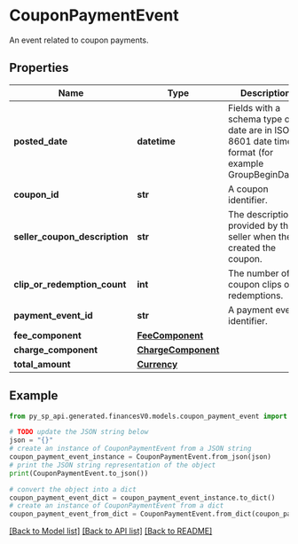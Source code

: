 # CouponPaymentEvent

An event related to coupon payments.

## Properties

Name | Type | Description | Notes
------------ | ------------- | ------------- | -------------
**posted_date** | **datetime** | Fields with a schema type of date are in ISO 8601 date time format (for example GroupBeginDate). | [optional] 
**coupon_id** | **str** | A coupon identifier. | [optional] 
**seller_coupon_description** | **str** | The description provided by the seller when they created the coupon. | [optional] 
**clip_or_redemption_count** | **int** | The number of coupon clips or redemptions. | [optional] 
**payment_event_id** | **str** | A payment event identifier. | [optional] 
**fee_component** | [**FeeComponent**](FeeComponent.md) |  | [optional] 
**charge_component** | [**ChargeComponent**](ChargeComponent.md) |  | [optional] 
**total_amount** | [**Currency**](Currency.md) |  | [optional] 

## Example

```python
from py_sp_api.generated.financesV0.models.coupon_payment_event import CouponPaymentEvent

# TODO update the JSON string below
json = "{}"
# create an instance of CouponPaymentEvent from a JSON string
coupon_payment_event_instance = CouponPaymentEvent.from_json(json)
# print the JSON string representation of the object
print(CouponPaymentEvent.to_json())

# convert the object into a dict
coupon_payment_event_dict = coupon_payment_event_instance.to_dict()
# create an instance of CouponPaymentEvent from a dict
coupon_payment_event_from_dict = CouponPaymentEvent.from_dict(coupon_payment_event_dict)
```
[[Back to Model list]](../README.md#documentation-for-models) [[Back to API list]](../README.md#documentation-for-api-endpoints) [[Back to README]](../README.md)


